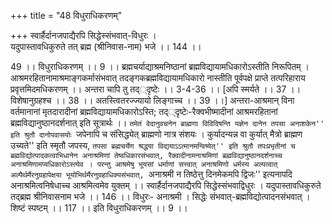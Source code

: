 +++
title = "48 विधुराधिकरणम्"

+++
स्वार्हैर्दानजपाद्यैरपि सिद्धेस्संभवात्-विधुरः ।  
यदुपास्तावधिकुरुते तत् ब्रह्म (श्रीनिवास-नाम) भजे ।। 144 ।।  
  
49 ।। विधुराधिकरणम् ।। 9 ।। ब्रह्मचर्याद्याश्रमनिष्ठानां ब्रह्मविद्यायामधिकारोऽस्तीति निरूपितम् । आश्रमरहितानामाश्रमाङ्गकर्मासंभवात् तदङ्गकब्रह्मविद्यायामधिकारो नास्तीति पूर्वपक्षे प्राप्ते तत्परिहाराय प्रवृत्तमिदमधिकरणम् ।। अन्तरा चापि तु तद््दृष्टेः ।। 3-4-36 ।। [अपि स्मर्यते ।। 37 ।। विशेषानुग्रहश्च ।। 38 ।। अतस्त्वितरज्ज्यायो लिङ्गाच्च ।। 39 ।।] अन्तरा-आश्रमान् विना वर्तमानानां मृतदारादीनां ब्रह्मविद्यायामधिकारोऽस्ति; तद््दृष्टेः-रैक्वभीष्मादीनां आश्रमरहितानां ब्रह्मविद्यानुष्ठानदर्शनात् इति सूत्रार्थः ।। ``तमेतं वेदानुवचनेन ब्राह्मणा विविदिषन्ति यज्ञेन दानेन तपसा अनाशकेन'' इति श्रुतौ दानोपवासयोः ``जपेनापि च संसिद्ध्येत् ब्राह्मणो नात्र संशयः । कुर्यादन्यन्न वा कुर्यात् मैत्रो ब्राह्मण उच्यते'' इति स्मृतौ जपस्य, ``तपसा ब्रह्मचर्येण श्रद्धया विद्ययाऽऽत्मानमन्विष्येत्'' इति श्रुतौ तपःप्रभृतीनां च ब्रह्मविद्योत्पादकत्वाभिधानेन अनाश्रमिणां तेष्वधिकारसंभवात्, रैक्वादीनामनाश्रमिणां ब्रह्मविद्यानुष्ठानदर्शनाच्च अनाश्रमिणामप्यधिकारोऽस्त्येव । परन्तु आश्रमेषु भूयसां धर्माणां सत्त्वात् अनाश्रमिणो धर्मस्य अल्पत्वात् अल्पैर्थर्मैरनुग्रहापेक्षया भूयोभिर्थर्मैरनुग्रहाधिक्यसंभवात्, ``अनाश्रमी न तिष्ठेत्तु दिनमेकमपि द्विजः'' इत्यनापदि अनाश्रमित्वनिषेधाच्च आश्रमित्वमेव युक्तम् ।। स्वार्हैर्दानजपाद्यैरपि सिद्धेस्संभवाद्विधुरः । यदुपास्तावधिकुरुते तद्ब्रह्म श्रीनिवासनाम भजे ।। 146 ।। विधुरः- अनाश्रमी । सिद्धेः संभवात्-ब्रह्मविद्योत्पादनसंभवात् । शिष्टं स्पष्टम् ।। 117 ।। इति विधुराधिकरणम् ।। 9 ।।